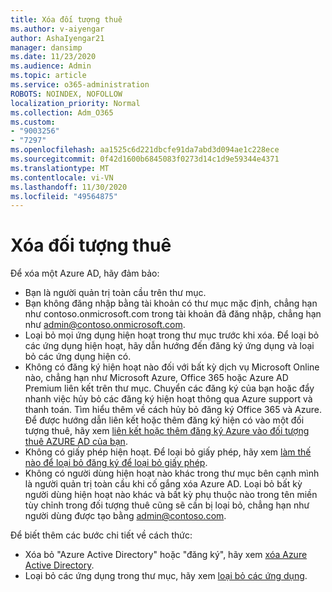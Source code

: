 ```yaml
---
title: Xóa đối tượng thuê
ms.author: v-aiyengar
author: AshaIyengar21
manager: dansimp
ms.date: 11/23/2020
ms.audience: Admin
ms.topic: article
ms.service: o365-administration
ROBOTS: NOINDEX, NOFOLLOW
localization_priority: Normal
ms.collection: Adm_O365
ms.custom:
- "9003256"
- "7297"
ms.openlocfilehash: aa1525c6d221dbcfe91da7abd3d094ae1c228ece
ms.sourcegitcommit: 0f42d1600b6845083f0273d14c1d9e59344e4371
ms.translationtype: MT
ms.contentlocale: vi-VN
ms.lasthandoff: 11/30/2020
ms.locfileid: "49564875"
---
```

# <a name="delete-tenant"></a>Xóa đối tượng thuê

Để xóa một Azure AD, hãy đảm bảo:
- Bạn là người quản trị toàn cầu trên thư mục.
- Bạn không đăng nhập bằng tài khoản có thư mục mặc định, chẳng hạn như contoso.onmicrosoft.com trong tài khoản đã đăng nhập, chẳng hạn như admin@contoso.onmicrosoft.com.
- Loại bỏ mọi ứng dụng hiện hoạt trong thư mục trước khi xóa. Để loại bỏ các ứng dụng hiện hoạt, hãy dẫn hướng đến đăng ký ứng dụng và loại bỏ các ứng dụng hiện có.
- Không có đăng ký hiện hoạt nào đối với bất kỳ dịch vụ Microsoft Online nào, chẳng hạn như Microsoft Azure, Office 365 hoặc Azure AD Premium liên kết trên thư mục. Chuyển các đăng ký của bạn hoặc đẩy nhanh việc hủy bỏ các đăng ký hiện hoạt thông qua Azure support và thanh toán. Tìm hiểu thêm về cách hủy bỏ đăng ký Office 365 và Azure. Để được hướng dẫn liên kết hoặc thêm đăng ký hiện có vào một đối tượng thuê, hãy xem [liên kết hoặc thêm đăng ký Azure vào đối tượng thuê AZURE AD của bạn](https://docs.microsoft.com/azure/active-directory/fundamentals/active-directory-how-subscriptions-associated-directory).
- Không có giấy phép hiện hoạt. Để loại bỏ giấy phép, hãy xem [làm thế nào để loại bỏ đăng ký để loại bỏ giấy phép](https://docs.microsoft.com/azure/active-directory/enterprise-users/directory-delete-howto#delete-a-subscription).
- Không có người dùng hiện hoạt nào khác trong thư mục bên cạnh mình là người quản trị toàn cầu khi cố gắng xóa Azure AD. Loại bỏ bất kỳ người dùng hiện hoạt nào khác và bất kỳ phụ thuộc nào trong tên miền tùy chỉnh trong đối tượng thuê cũng sẽ cần bị loại bỏ, chẳng hạn như người dùng được tạo bằng admin@contoso.com.

Để biết thêm các bước chi tiết về cách thức:
- Xóa bỏ "Azure Active Directory" hoặc "đăng ký", hãy xem [xóa Azure Active Directory](https://docs.microsoft.com/azure/active-directory/users-groups-roles/directory-delete-howto).
- Loại bỏ các ứng dụng trong thư mục, hãy xem [loại bỏ các ứng dụng](https://docs.microsoft.com/azure/active-directory/develop/quickstart-remove-app). 
